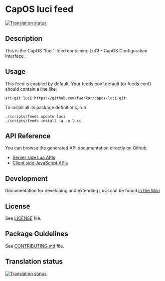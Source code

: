 # CapOS luci feed

[![Translation status](https://hosted.weblate.org/widgets/openwrt/-/svg-badge.svg)](https://hosted.weblate.org/engage/openwrt/?utm_source=widget)

## Description

This is the CapOS "luci"-feed containing LuCI - CapOS Configuration Interface.

## Usage

This feed is enabled by default. Your feeds.conf.default (or feeds.conf) should contain a line like:
```
src-git luci https://github.com/fwerkor/capos-luci.git
```

To install all its package definitions, run:
```
./scripts/feeds update luci
./scripts/feeds install -a -p luci
```

## API Reference

You can browse the generated API documentation directly on Github.

 - [Server side Lua APIs](http://openwrt.github.io/luci/api/index.html)
 - [Client side JavaScript APIs](http://openwrt.github.io/luci/jsapi/index.html)

## Development

Documentation for developing and extending LuCI can be found [in the Wiki](https://github.com/openwrt/luci/wiki)

## License

See [LICENSE](LICENSE) file.
 
## Package Guidelines

See [CONTRIBUTING.md](CONTRIBUTING.md) file.

## Translation status

[![Translation status](https://hosted.weblate.org/widgets/openwrt/-/multi-auto.svg)](https://hosted.weblate.org/engage/openwrt/?utm_source=widget)
